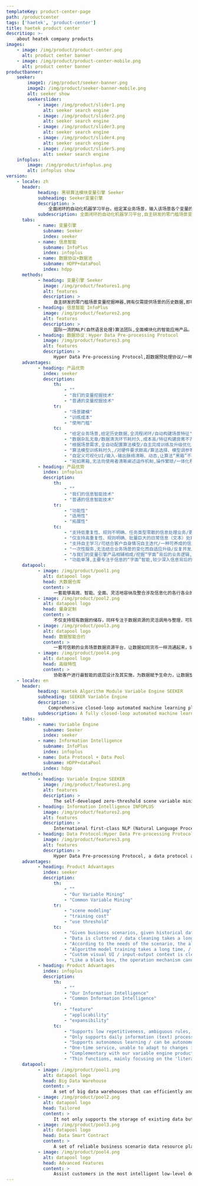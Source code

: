 ```yaml
---
templateKey: product-center-page
path: /productcenter
tags: ['haetek', 'product-center']
title: haetek product center
descritiop: >-
    about heatek company products
images:
    - image: /img/product/product-center.png
      alt: product center banner
    - image: /img/product/product-center-mobile.png
      alt: product center banner
productbanner:
    seeker:
        image1: /img/product/seeker-banner.png
        image2: /img/product/seeker-banner-mobile.png
        alt: seeker show
        seekerslider:
            - image: /img/product/slider1.png
              alt: seeker search engine
            - image: /img/product/slider2.png
              alt: seeker search engine
            - image: /img/product/slider3.png
              alt: seeker search engine
            - image: /img/product/slider4.png
              alt: seeker search engine
            - image: /img/product/slider5.png
              alt: seeker search engine
    infoplus:
        image: /img/product/infoplus.png
        alt: infoplus show
version:
    - locale: zh
      header:
            heading: 黑顿算法模块变量引擎 Seeker
            subheading: Seeker变量引擎
            description: >
                全面闭环的自动化机器学习平台。给定某业务场景，输入该场景各个变量的历史数据，变量引擎即能根据历史数据进行自主学习，挖掘出深层次的场景知识，形成变量之间的关联图谱。依托关联图谱，客户可对部分变量进行赋值，图谱便可对未被赋值的变量进行实时预测，实现渗透式的场景数据/变量深度挖掘。
            subdescription: 全面闭环的自动化机器学习平台,自主研发的零门槛场景变量挖掘神器。
      tabs:
            - name: 变量引擎
              subname: Seeker
              index: seeker
            - name: 信息智能
              subname: InfoPlus
              index: infoplus
            - name: 数据协议+数据池
              subname: HDPP+dataPool
              index: hdpp
      methods:
            - heading: 变量引擎 Seeker
              image: /img/product/features1.png
              alt: features
              description: >
                  自主研发的零门槛场景变量挖掘神器,拥有仅需提供场景的历史数据,即可媲美行业专家的自主学习能力。/对于企业用户：全程闭环,自主迭代,在最短的时间,通过最低的研发成本,掌控行业运作机制,赋予场景深度算力,让各个企业用户脱颖而出,知己知彼,百战不殆,为业务场景赋予生命力与灵性。/对于个体用户：每时每刻都在更新的场景,覆盖生活中各行各业,健康养生、学术专业、职业规划、饮食生活、休闲娱乐、心理诊断、衣着时尚,零距离接触渗透到生活每一角落的人工智能算法。
            - heading: 信息智能 InfoPlus
              image: /img/product/features2.png
              alt: features
              description: >
                  国际一流的NLP(自然语言处理)算法团队,全面模块化的智能应用产品。/自动化信息源处理：针对不同行业的信息处理业务（e.g.，文本）,提升企业信息业务处理效率。/自主学习：支持自主养成模式,结合客户自身数据,自主迭代,零AI门槛,打造文本智能界的word。/信息逻辑图谱：挖掘信息背后的业务逻辑,不局限于“字面“”的操作优化,实现深层业务逻辑挖掘与信息梳理。
            - heading: 数据协议：Hyper Data Pre-processing Protocol
              image: /img/product/features3.png
              alt: features
              description: >
                  Hyper Data Pre-processing Protocol,超数据预处理协议/一种专用于引导使用者将其所接触到的原始信息资源整理成规范系统的量化格式的数据协议及其配套数据预处理工具。
      advantages:
            - heading: 产品优势
              index: seeker
              description:
                  th:
                      - ""
                      - "我们的变量挖掘技术"
                      - "普通的变量挖掘技术"
                  tr:
                      - "场景建模"
                      - "训练成本"
                      - "使用门槛"
                  tc:
                      - "给定业务场景,给定历史数据,全流程闭环/自动构建场景特征"
                      - "数据杂乱无章/数据清洗环节耗时久,成本高/特征构建良莠不齐"
                      - "根据场景需求,全自动配置算法模型/自主完成训练及升级优化"
                      - "算法模型训练耗时久,/对硬件要求颇高/算法选择、模型调参等环节较为繁杂"
                      - "自定义可视化UI/输入-输出脉络清晰、动态,让算法“黑箱”不再黑"
                      - "宛如黑箱,无法向使用者清晰阐述运作机制,操作繁琐/一体化程度较低"
            - heading: 产品优势
              index: infoplus
              description:
                  th:
                      - ""
                      - "我们的信息智能技术"
                      - "普通的信息智能技术"
                  tr:
                      - "功能性"
                      - "适用性"
                      - "拓展性"
                  tc:
                      - "支持低重复性、规则不明确、任务类型零散的信息处理业务/更智能,更强健"
                      - "仅支持高重复性、规则明确、批量巨大的日常信息（文本）处理业务"
                      - "支持自主学习/可结合客户自身情况自主迭代/一种可养成的信息智能系统"
                      - "一次性服务,无法结合业务场景的变化而自适应升级/反复开发周期久、成本大"
                      - "与我们的变量引擎产品相辅相成/挖掘“字面”背后的业务逻辑,生成用户专属的信息业务知识图谱"
                      - "功能单薄,主要专注于信息的“字面”智能,较少深入信息背后的业务逻辑"
      datapool:
            - image: /img/product/pool1.png
              alt: datapool logo
              head: 大数据仓库
              content: >
                  一套能够高效、智能、全面、灵活地容纳及整合涉及信息化的各行各业的数据资源的大数据仓库
            - image: /img/product/pool2.png
              alt: datapool logo
              head: 量身定制
              content: >
                  不仅支持现有数据的储存，同样专注于数据资源的灵活调用与整理，可随时以最稳妥的形式，针对客户最需要的场景，为客户提供最需要的数据资源
            - image: /img/product/pool3.png
              alt: datapool logo
              head: 数据智能合约
              content: >
                  一套可信赖的业务场景数据资源平台，让数据如同货币一样流通起来，协助各行各业进行更深层的相互增值
            - image: /img/product/pool4.png
              alt: datapool logo
              head: 高级特性
              content: >
                  协助客户进行最智能的底层设计及其实施，为数据赋予生命力，让数据塑造智能，让智能塑造生活
    - locale: en
      header:
            heading: Haetek Algorithm Module Variable Engine SEEKER
            subheading: SEEKER Variable Engine
            description: >
                Comprehensive closed-loop automated machine learning platform. Given a certain business scenario, input the historical data of each variable of the scenario, and the variable engine can learn autonomously based on the historical data, dig out deep scene knowledge, and form a correlation map between the variables. Relying on the correlation map, customers can assign values to some variables, and the map can make a real-time prediction of variables that have not been assigned values to achieve penetration of scene data / variable depth mining.
            subdescription: A fully closed-loop automated machine learning platform and an independently developed zero-threshold scene variable mining artifact.
      tabs:
            - name: Variable Engine
              subname: Seeker
              index: seeker
            - name: Information Intelligence
              subname: InfoPlus
              index: infoplus
            - name: Data Protocol + Data Pool
              subname: HDPP+dataPool
              index: hdpp
      methods:
            - heading: Variable Engine SEEKER
              image: /img/product/features1.png
              alt: features
              description: >
                  The self-developed zero-threshold scene variable mining artifact can provide independent historical learning data that is comparable to the autonomous learning ability of industry experts. / For enterprise users: full-closed loop, independent iteration, in the shortest time, with the lowest research and development costs, control the industry's operation mechanism, give the scene deep computing power, let each enterprise user stand out, know oneself, know one another, and endless battles, giving life and spirituality to the business scene. / For individual users: scenes that are updated every moment, covering all walks of life, health, and wellness, academic majors, career planning, diet life, leisure and entertainment, psychological diagnosis, clothing fashion, zero-touch exposure penetrates every life A corner of the artificial intelligence algorithm.
            - heading: Information Intelligence INFOPLUS
              image: /img/product/features2.png
              alt: features
              description: >
                  International first-class NLP (Natural Language Processing) algorithm team, a fully modular intelligent application product. / Automated information source processing: For information processing business (e.g., text) of different industries, improve the efficiency of enterprise information business processing. / Autonomous learning: Support the self-cultivation model, combine the customer's data, autonomous iteration, and zero AI threshold to create the word of the text intelligent world. / Information logic map: Mining the business logic behind information, not limited to "literal" operation optimization, to achieve deep business logic mining and information combing.
            - heading: Data Protocol:Hyper Data Pre-processing Protocol
              image: /img/product/features3.png
              alt: features
              description: >
                  Hyper Data Pre-processing Protocol, a data protocol and its supporting data pre-processing tools designed to guide users to organize the raw information resources they come into a standardized system in a quantitative format.
      advantages:
            - heading: Product Advantages
              index: seeker
              description:
                  th:
                      - ""
                      - "Our Variable Mining"
                      - "Common Variable Mining"
                  tr:
                      - "scene modeling"
                      - "training cost"
                      - "use threshold"
                  tc:
                      - "Given business scenarios, given historical data, full-process closed-loop / automatic scenario features"
                      - "Data is cluttered / data cleaning takes a long time, high cost / different feature construction"
                      - "According to the needs of the scenario, the algorithm model is fully configured / automated to complete training and upgrade optimization"
                      - "Algorithm model training takes a long time, / high hardware requirements / algorithm selection, model parameter adjustment, etc. are more complicated"
                      - "Custom visual UI / input-output context is clear and dynamic, making the algorithm “black box” no longer black"
                      - "Like a black box, the operation mechanism cannot be clearly explained to the user, and the operation is tedious / low integration"
            - heading: Product Advantages
              index: infoplus
              description:
                  th:
                      - ""
                      - "Our Information Intelligence"
                      - "Common Information Intelligence"
                  tr:
                      - "feature"
                      - "applicability"
                      - "expansibility"
                  tc:
                      - "Supports low repetitiveness, ambiguous rules, scattered task types / smarter, more robust"
                      - "Only supports daily information (text) processing business with high repetition, clear rules, and huge batches"
                      - "Supports autonomous learning / can be autonomously iterated by the customer's situation / a formable information intelligence system"
                      - "One-time service, unable to adapt to changes in business scenarios and adaptive upgrade / repetitive development cycle, long cost"
                      - "Complementary with our variable engine products / mining the business logic behind 'literal' to generate user-specific information business knowledge maps"
                      - "Thin functions, mainly focusing on the 'literal' intelligence of the information, and less depth into the business logic behind the information"
      datapool:
            - image: /img/product/pool1.png
              alt: datapool logo
              head: Big Data Warehouse
              content: >
                  A set of big data warehouses that can efficiently and intelligently, comprehensively and flexibly accommodate and integrate data resources of various industries involved in informatization
            - image: /img/product/pool2.png
              alt: datapool logo
              head: Tailored
              content: >
                  It not only supports the storage of existing data but also focuses on the flexible call and organization of data resources. It can provide customers with the most needed data resources in the most secure form at any time.
            - image: /img/product/pool3.png
              alt: datapool logo
              head: Data Smart Contract
              content: >
                  A set of reliable business scenario data resource platform that allows data to circulate like currency and assists various industries to carry out deeper mutual value-added
            - image: /img/product/pool4.png
              alt: datapool logo
              head: Advanced Features
              content: >
                  Assist customers in the most intelligent low-level design and implementation, give data vitality, let data shape intelligence, and let intelligence shape life
---
```

